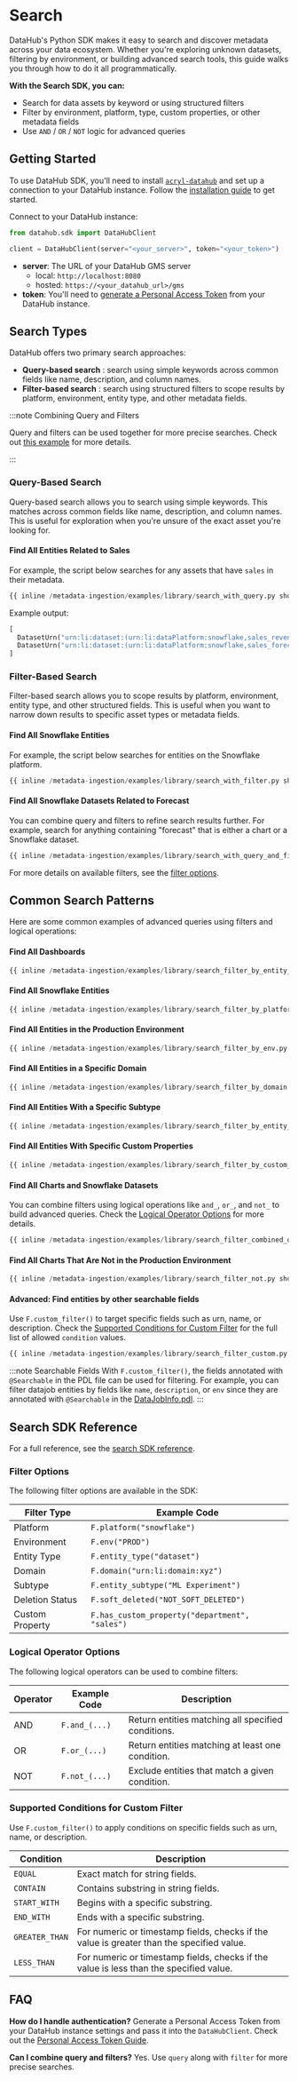 # Search

DataHub's Python SDK makes it easy to search and discover metadata across your data ecosystem. Whether you're exploring unknown datasets, filtering by environment, or building advanced search tools, this guide walks you through how to do it all programmatically.

**With the Search SDK, you can:**

- Search for data assets by keyword or using structured filters
- Filter by environment, platform, type, custom properties, or other metadata fields
- Use `AND` / `OR` / `NOT` logic for advanced queries

## Getting Started

To use DataHub SDK, you'll need to install [`acryl-datahub`](https://pypi.org/project/acryl-datahub/) and set up a connection to your DataHub instance. Follow the [installation guide](https://docs.datahub.com/docs/metadata-ingestion/cli-ingestion#installing-datahub-cli) to get started.

Connect to your DataHub instance:

```python
from datahub.sdk import DataHubClient

client = DataHubClient(server="<your_server>", token="<your_token>")
```

- **server**: The URL of your DataHub GMS server
  - local: `http://localhost:8080`
  - hosted: `https://<your_datahub_url>/gms`
- **token**: You'll need to [generate a Personal Access Token](../../../authentication/personal-access-tokens.md) from your DataHub instance.

## Search Types

DataHub offers two primary search approaches:

- **Query-based search** : search using simple keywords across common fields like name, description, and column names.
- **Filter-based search** : search using structured filters to scope results by platform, environment, entity type, and other metadata fields.

:::note Combining Query and Filters

Query and filters can be used together for more precise searches. Check out [this example](#find-all-snowflake-datasets-related-to-forecast) for more details.

:::

### Query-Based Search

Query-based search allows you to search using simple keywords. This matches across common fields like name, description, and column names. This is useful for exploration when you're unsure of the exact asset you're looking for.

#### Find All Entities Related to Sales

For example, the script below searches for any assets that have `sales` in their metadata.

```python
{{ inline /metadata-ingestion/examples/library/search_with_query.py show_path_as_comment }}
```

Example output:

```python
[
  DatasetUrn("urn:li:dataset:(urn:li:dataPlatform:snowflake,sales_revenue_2023,PROD)"),
  DatasetUrn("urn:li:dataset:(urn:li:dataPlatform:snowflake,sales_forecast,PROD)")
]
```

### Filter-Based Search

Filter-based search allows you to scope results by platform, environment, entity type, and other structured fields.
This is useful when you want to narrow down results to specific asset types or metadata fields.

#### Find All Snowflake Entities

For example, the script below searches for entities on the Snowflake platform.

```python
{{ inline /metadata-ingestion/examples/library/search_with_filter.py show_path_as_comment }}
```

#### Find All Snowflake Datasets Related to Forecast

You can combine query and filters to refine search results further.
For example, search for anything containing "forecast" that is either a chart or a Snowflake dataset.

```python
{{ inline /metadata-ingestion/examples/library/search_with_query_and_filter.py show_path_as_comment }}
```

For more details on available filters, see the [filter options](#filter-options).

## Common Search Patterns

Here are some common examples of advanced queries using filters and logical operations:

#### Find All Dashboards

```python
{{ inline /metadata-ingestion/examples/library/search_filter_by_entity_type.py show_path_as_comment }}
```

#### Find All Snowflake Entities

```python
{{ inline /metadata-ingestion/examples/library/search_filter_by_platform.py show_path_as_comment }}
```

#### Find All Entities in the Production Environment

```python
{{ inline /metadata-ingestion/examples/library/search_filter_by_env.py show_path_as_comment }}
```

#### Find All Entities in a Specific Domain

```python
{{ inline /metadata-ingestion/examples/library/search_filter_by_domain.py show_path_as_comment }}
```

#### Find All Entities With a Specific Subtype

```python
{{ inline /metadata-ingestion/examples/library/search_filter_by_entity_subtype.py show_path_as_comment }}
```

#### Find All Entities With Specific Custom Properties

```python
{{ inline /metadata-ingestion/examples/library/search_filter_by_custom_property.py show_path_as_comment }}
```

#### Find All Charts and Snowflake Datasets

You can combine filters using logical operations like `and_`, `or_`, and `not_` to build advanced queries. Check the [Logical Operator Options](#logical-operator-options) for more details.

```python
{{ inline /metadata-ingestion/examples/library/search_filter_combined_operation.py show_path_as_comment }}
```

#### Find All Charts That Are Not in the Production Environment

```python
{{ inline /metadata-ingestion/examples/library/search_filter_not.py show_path_as_comment }}
```

#### Advanced: Find entities by other searchable fields

Use `F.custom_filter()` to target specific fields such as urn, name, or description. Check the [Supported Conditions for Custom Filter](#supported-conditions-for-custom-filter) for the full list of allowed `condition` values.

```python
{{ inline /metadata-ingestion/examples/library/search_filter_custom.py show_path_as_comment }}
```

:::note Searchable Fields
With `F.custom_filter()`, the fields annotated with `@Searchable` in the PDL file can be used for filtering. For example, you can filter datajob entities by fields like `name`, `description`, or `env` since they are annotated with `@Searchable` in the [DataJobInfo.pdl](https://github.com/datahub-project/datahub/blob/master/metadata-models/src/main/pegasus/com/linkedin/datajob/DataJobInfo.pdl#L21).
:::

## Search SDK Reference

For a full reference, see the [search SDK reference](../../../../python-sdk/sdk-v2/search-client.mdx).

### Filter Options

The following filter options are available in the SDK:

| Filter Type     | Example Code                                   |
| --------------- | ---------------------------------------------- |
| Platform        | `F.platform("snowflake")`                      |
| Environment     | `F.env("PROD")`                                |
| Entity Type     | `F.entity_type("dataset")`                     |
| Domain          | `F.domain("urn:li:domain:xyz")`                |
| Subtype         | `F.entity_subtype("ML Experiment")`            |
| Deletion Status | `F.soft_deleted("NOT_SOFT_DELETED")`           |
| Custom Property | `F.has_custom_property("department", "sales")` |

### Logical Operator Options

The following logical operators can be used to combine filters:

| Operator | Example Code  | Description                                        |
| -------- | ------------- | -------------------------------------------------- |
| AND      | `F.and_(...)` | Return entities matching all specified conditions. |
| OR       | `F.or_(...)`  | Return entities matching at least one condition.   |
| NOT      | `F.not_(...)` | Exclude entities that match a given condition.     |

### Supported Conditions for Custom Filter

Use `F.custom_filter()` to apply conditions on specific fields such as urn, name, or description.

| Condition      | Description                                                                               |
| -------------- | ----------------------------------------------------------------------------------------- |
| `EQUAL`        | Exact match for string fields.                                                            |
| `CONTAIN`      | Contains substring in string fields.                                                      |
| `START_WITH`   | Begins with a specific substring.                                                         |
| `END_WITH`     | Ends with a specific substring.                                                           |
| `GREATER_THAN` | For numeric or timestamp fields, checks if the value is greater than the specified value. |
| `LESS_THAN`    | For numeric or timestamp fields, checks if the value is less than the specified value.    |

## FAQ

**How do I handle authentication?**
Generate a Personal Access Token from your DataHub instance settings and pass it into the `DataHubClient`. Check out the [Personal Access Token Guide](../../../authentication/personal-access-tokens.md).

**Can I combine query and filters?**
Yes. Use `query` along with `filter` for more precise searches.
